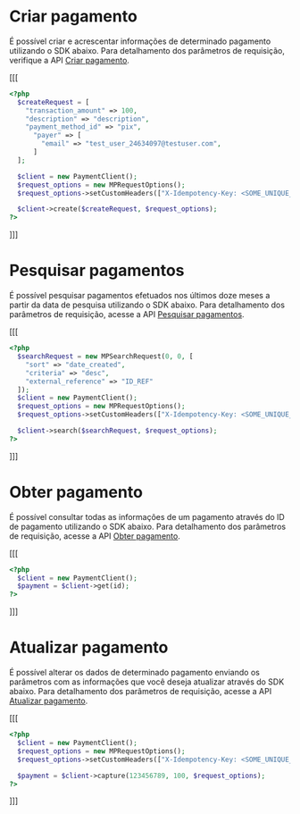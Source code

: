 # Criar pagamento

É possível criar e acrescentar informações de determinado pagamento utilizando o SDK abaixo. Para detalhamento dos parâmetros de requisição, verifique a API [Criar pagamento](/developers/pt/reference/payments/_payments/post).

[[[
```php
<?php
  $createRequest = [
    "transaction_amount" => 100,
    "description" => "description",
    "payment_method_id" => "pix",
      "payer" => [
        "email" => "test_user_24634097@testuser.com",
      ]
  ];

  $client = new PaymentClient();
  $request_options = new MPRequestOptions();
  $request_options->setCustomHeaders(["X-Idempotency-Key: <SOME_UNIQUE_VALUE>"]);

  $client->create($createRequest, $request_options);
?>
```
]]]

# Pesquisar pagamentos

É possível pesquisar pagamentos efetuados nos últimos doze meses a partir da data de pesquisa utilizando o SDK abaixo. Para detalhamento dos parâmetros de requisição, acesse a API [Pesquisar pagamentos](/developers/pt/reference/payments/_payments_search/get).

[[[
```php
<?php
  $searchRequest = new MPSearchRequest(0, 0, [
    "sort" => "date_created", 
    "criteria" => "desc", 
    "external_reference" => "ID_REF"
  ]);
  $client = new PaymentClient();
  $request_options = new MPRequestOptions();
  $request_options->setCustomHeaders(["X-Idempotency-Key: <SOME_UNIQUE_VALUE>"]);

  $client->search($searchRequest, $request_options);
?>
```
]]]

# Obter pagamento

É possível consultar todas as informações de um pagamento através do ID de pagamento utilizando o SDK abaixo. Para detalhamento dos parâmetros de requisição, acesse a API [Obter pagamento](/developers/pt/reference/payments/_payments_id/get).

[[[
```php
<?php
  $client = new PaymentClient();
  $payment = $client->get(id);
?>
```
]]]

# Atualizar pagamento

É possível alterar os dados de determinado pagamento enviando os parâmetros com as informações que você deseja atualizar através do SDK abaixo. Para detalhamento dos parâmetros de requisição, acesse a API [Atualizar pagamento](/developers/pt/reference/payments/_payments_id/put).

[[[
```php
<?php
  $client = new PaymentClient();
  $request_options = new MPRequestOptions();
  $request_options->setCustomHeaders(["X-Idempotency-Key: <SOME_UNIQUE_VALUE>"]);

  $payment = $client->capture(123456789, 100, $request_options);
?>
```
]]]
